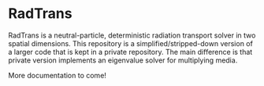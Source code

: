 # RadTrans

RadTrans is a neutral-particle, deterministic radiation transport solver in two spatial dimensions.  This repository is a simplified/stripped-down version of a larger code that is kept in a private repository.  The main difference is that private version implements an eigenvalue solver for multiplying media.

More documentation to come!
